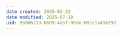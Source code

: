 ```yaml
---
date created: 2025-02-22
date modified: 2025-07-10
uid: 060d6213-b609-4a5f-969e-00cc1a41629d
---
```

